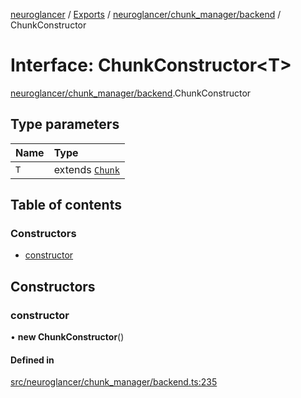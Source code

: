 [neuroglancer](../README.md) / [Exports](../modules.md) / [neuroglancer/chunk\_manager/backend](../modules/neuroglancer_chunk_manager_backend.md) / ChunkConstructor

# Interface: ChunkConstructor<T\>

[neuroglancer/chunk_manager/backend](../modules/neuroglancer_chunk_manager_backend.md).ChunkConstructor

## Type parameters

| Name | Type |
| :------ | :------ |
| `T` | extends [`Chunk`](../classes/neuroglancer_chunk_manager_backend.Chunk.md) |

## Table of contents

### Constructors

- [constructor](neuroglancer_chunk_manager_backend.ChunkConstructor.md#constructor)

## Constructors

### constructor

• **new ChunkConstructor**()

#### Defined in

[src/neuroglancer/chunk_manager/backend.ts:235](https://github.com/ActiveBrainAtlas2/neuroglancer/blob/034b457d/src/neuroglancer/chunk_manager/backend.ts#L235)
